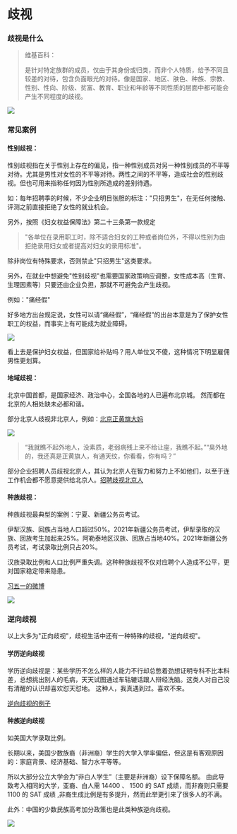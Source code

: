 # 歧视

### 歧视是什么

> 维基百科：
> 
> 是针对特定族群的成员，仅由于其身份或归类，而非个人特质，给予不同且较差的对待，包含负面眼光的对待。像是国家、地区、肤色、种族、宗教、性别、性向、阶级、贫富、教育、职业和年龄等不同性质的层面中都可能会产生不同程度的歧视。
> 

![](https://2.z.wiki/images/20220226/187658ac8da045329de394e43438c620.png?x-oss-process=style/z.wiki)

### 常见案例

#### 性别歧视：

性别歧视指在关于性别上存在的偏见，指一种性别成员对另一种性别成员的不平等对待。尤其是男性对女性的不平等对待。两性之间的不平等，造成社会的性别歧视。但也可用来指称任何因为性别所造成的差别待遇。

如：每年招聘季的时候，不少企业明目张胆的标注："只招男生"，在无任何接触、评测之前直接拒绝了女性的就业机会。

另外，按照《妇女权益保障法》第二十三条第一款规定

> "各单位在录用职工时，除不适合妇女的工种或者岗位外，不得以性别为由拒绝录用妇女或者提高对妇女的录用标准"。

除非岗位有特殊要求，否则禁止"只招男生"这类要求。

另外，在就业中想避免"性别歧视"也需要国家政策响应调整，女性成本高（生育、生理因素等）只要还由企业负担，那就不可避免会产生歧视。

例如："痛经假"

好多地方出台规定说，女性可以请“痛经假”，“痛经假”的出台本意是为了保护女性职工的权益，而事实上有可能成为就业障碍。

![](https://3.z.wiki/images/20220226/a254a48fbb024c9f9aec759d1b1b1e8a.png?x-oss-process=style/z.wiki)

看上去是保护妇女权益，但国家给补贴吗？用人单位又不傻，这种情况下明显雇佣男性更划算。


#### 地域歧视：

北京中国首都，是国家经济、政治中心，全国各地的人已遍布北京城。
然而都在北京的人相处缺未必都和谐。

部分北京人歧视非北京人，例如：[北京正黄旗大妈](https://www.sohu.com/a/471120459_115479)

![](https://4.z.wiki/images/20220226/703d786f17a945aa8fdc1014d6b1663d.png?x-oss-process=style/z.wiki)

> “我就瞧不起外地人，没素质，老弱病残上来不给让座，我瞧不起。”“臭外地的，我还真是正黄旗人，有通天纹，你看看，你有吗？”

部分企业招聘人员歧视北京人，其认为北京人在智力和努力上不如他们，以至于连工作机会都不愿意提供给北京人。[招聘歧视北京人](https://www.sohu.com/a/218239415_487876)


#### 种族歧视：

种族歧视最典型的案例：宁夏、新疆公务员考试。

伊犁汉族、回族占当地人口超过50%。2021年新疆公务员考试，伊犁录取的汉族、回族考生加起来25%。阿勒泰地区汉族、回族占当地40%。2021年新疆公务员考试，考试录取比例只占20%。

汉族录取比例和人口比例严重失调。这种种族歧视不仅对应聘个人造成不公平，更对国家稳定带来隐患。

[习五一的微博](https://weibo.com/1442246695/Lh5g5dzCE)

![](https://0.z.wiki/images/20220226/1d4c1f791ad74a8c89d817deef83ed2f.png?x-oss-process=style/z.wiki)



### 逆向歧视

以上大多为"正向歧视"，歧视生活中还有一种特殊的歧视，"逆向歧视"。

#### 学历逆向歧视

学历逆向歧视是：某些学历不怎么样的人能力不行却总憋着劲想证明专科不比本科差，总想挑出别人的毛病，天天试图通过车轱辘话跟人辩经洗脑。这类人对自己没有清醒的认识却喜欢怼天怼地。
这种人，我真遇到过。喜欢不来。

[逆向歧视的例子](https://www.zhihu.com/question/276843916/answer/2331021085)

#### 种族逆向歧视


如美国大学录取比例。

长期以来，美国少数族裔（非洲裔）学生的大学入学率偏低，但这是有客观原因的：家庭背景、经济基础、智力水平等等。

所以大部分公立大学会为“非白人学生”（主要是非洲裔）设下保障名额。
由此导致考入相同的大学，亚裔、白人需 14400 、 1500 的 SAT 成绩，而非裔则只需要 1100 的 SAT 成绩 ,非裔生成比例是有多提升，然而此举更引来了很多人的不满。

此外：中国的少数民族高考加分政策也是此类种族逆向歧视。

![](https://1.z.wiki/images/20220226/82771cb600384118bd60cd96cd0b2327.png?x-oss-process=style/z.wiki)

